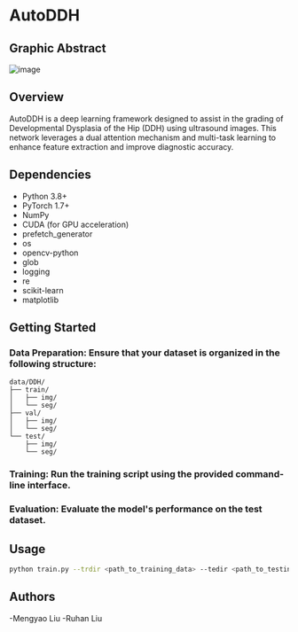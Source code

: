 # AutoDDH

## Graphic Abstract
![image](overview.png)

## Overview
AutoDDH is a deep learning framework designed to assist in the grading of Developmental Dysplasia of the Hip (DDH) using ultrasound images. This network leverages a dual attention mechanism and multi-task learning to enhance feature extraction and improve diagnostic accuracy.

## Dependencies
- Python 3.8+
- PyTorch 1.7+
- NumPy
- CUDA (for GPU acceleration)
- prefetch_generator
- os
- opencv-python
- glob
- logging
- re
- scikit-learn
- matplotlib
  
## Getting Started
### Data Preparation: Ensure that your dataset is organized in the following structure:
```
data/DDH/
├── train/
│   ├── img/
│   └── seg/
├── val/
│   ├── img/
│   └── seg/
└── test/
    ├── img/
    └── seg/

```
### Training: Run the training script using the provided command-line interface.
### Evaluation: Evaluate the model's performance on the test dataset.


## Usage
```bash
python train.py --trdir <path_to_training_data> --tedir <path_to_testing_data> --valdir <path_to_validation_data> --epochs <number_of_epochs> --lr <learning_rate> --batch-size <batch_size> --ncls <number_of_DDH_degrees> --nseg <number_of_key_structures>
```

## Authors
-Mengyao Liu
-Ruhan Liu
